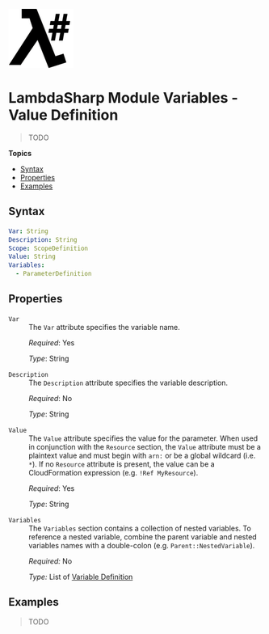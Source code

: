 ![λ#](LambdaSharp_v2_small.png)

# LambdaSharp Module Variables - Value Definition

> TODO

__Topics__
* [Syntax](#syntax)
* [Properties](#properties)
* [Examples](#examples)

## Syntax

```yaml
Var: String
Description: String
Scope: ScopeDefinition
Value: String
Variables:
  - ParameterDefinition
```

## Properties

<dl>

<dt><code>Var</code></dt>
<dd>
The <code>Var</code> attribute specifies the variable name.

<i>Required</i>: Yes

<i>Type</i>: String
</dd>

<dt><code>Description</code></dt>
<dd>
The <code>Description</code> attribute specifies the variable description.

<i>Required</i>: No

<i>Type</i>: String
</dd>

<dt><code>Value</code></dt>
<dd>
The <code>Value</code> attribute specifies the value for the parameter. When used in conjunction with the <code>Resource</code> section, the <code>Value</code> attribute must be a plaintext value and must begin with <code>arn:</code> or be a global wildcard (i.e. <code>*</code>). If no <code>Resource</code> attribute is present, the value can be a CloudFormation expression (e.g. <code>!Ref MyResource</code>).

<i>Required</i>: Yes

<i>Type</i>: String
</dd>

<dt><code>Variables</code></dt>
<dd>
The <code>Variables</code> section contains a collection of nested variables. To reference a nested variable, combine the parent variable and nested variables names with a double-colon (e.g. <code>Parent::NestedVariable</code>).

<i>Required:</i> No

<i>Type:</i> List of [Variable Definition](Module-Variables.md)
</dd>

</dl>

## Examples

> TODO
